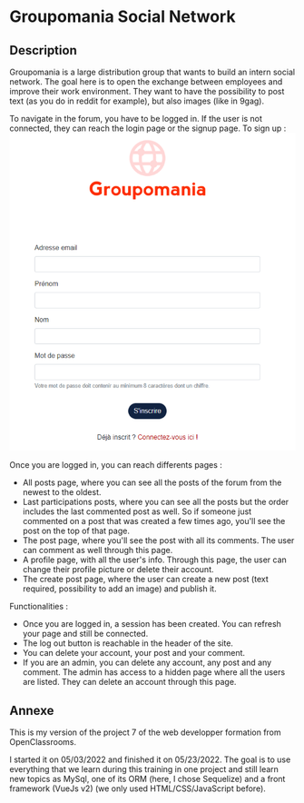 # Groupomania Social Network

## Description

Groupomania is a large distribution group that wants to build an intern social network. The goal here is to open the exchange between employees and improve their work environment. They want to have the possibility to post text (as you do in reddit for example), but also images (like in 9gag).

To navigate in the forum, you have to be logged in. If the user is not connected, they can reach the login page or the signup page. To sign up :
![sign up page](https://github.com/Lewogona/Groupomania/blob/main/front/src/assets/signUpPage.png)


Once you are logged in, you can reach differents pages :
- All posts page, where you can see all the posts of the forum from the newest to the oldest.
- Last participations posts, where you can see all the posts but the order includes the last commented post as well. So if someone just commented on a post that was created a few times ago, you'll see the post on the top of that page. 
- The post page, where you'll see the post with all its comments. The user can comment as well through this page.
- A profile page, with all the user's info. Through this page, the user can change their profile picture or delete their account. 
- The create post page, where the user can create a new post (text required, possibility to add an image) and publish it.

Functionalities :
- Once you are logged in, a session has been created. You can refresh your page and still be connected.
- The log out button is reachable in the header of the site. 
- You can delete your account, your post and your comment.
- If you are an admin, you can delete any account, any post and any comment. The admin has access to a hidden page where all the users are listed. They can delete an account through this page.

## Annexe

This is my version of the project 7 of the web developper formation from OpenClassrooms. 

I started it on 05/03/2022 and finished it on 05/23/2022. The goal is to use everything that we learn during this training in one project and still learn new topics as MySql, one of its ORM (here, I chose Sequelize) and a front framework (VueJs v2) (we only used HTML/CSS/JavaScript before).
